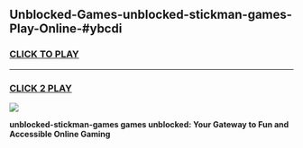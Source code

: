 
## Unblocked-Games-unblocked-stickman-games-Play-Online-#ybcdi
<h3>
<a href="https://premium.freeplayer.one?title=unblocked-stickman-games&ref=27F">CLICK TO PLAY</a></h3>
<hr>

<h3>
<a href="https://premium.freeplayer.one?title=unblocked-stickman-games&ref=27F">CLICK 2 PLAY</a>
  
</h3>

<a href="https://premium.freeplayer.one?title=unblocked-stickman-games&ref=27F"><img src="https://clearcache.store/games.png"></a>


**unblocked-stickman-games games unblocked: Your Gateway to Fun and Accessible Online Gaming**
